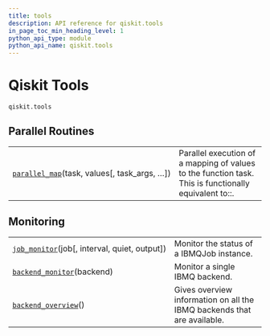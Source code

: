 ```yaml
---
title: tools
description: API reference for qiskit.tools
in_page_toc_min_heading_level: 1
python_api_type: module
python_api_name: qiskit.tools
---
```


<span id="module-qiskit.tools" />

<span id="qiskit-tools-qiskit-tools" />

# Qiskit Tools

<span id="module-qiskit.tools" />

`qiskit.tools`

## Parallel Routines

|                                                                                                                                   |                                                                                                       |
| --------------------------------------------------------------------------------------------------------------------------------- | ----------------------------------------------------------------------------------------------------- |
| [`parallel_map`](qiskit.tools.parallel_map#qiskit.tools.parallel_map "qiskit.tools.parallel_map")(task, values\[, task\_args, …]) | Parallel execution of a mapping of values to the function task. This is functionally equivalent to::. |

## Monitoring

|                                                                                                                                |                                                                         |
| ------------------------------------------------------------------------------------------------------------------------------ | ----------------------------------------------------------------------- |
| [`job_monitor`](qiskit.tools.job_monitor#qiskit.tools.job_monitor "qiskit.tools.job_monitor")(job\[, interval, quiet, output]) | Monitor the status of a IBMQJob instance.                               |
| [`backend_monitor`](qiskit.tools.backend_monitor#qiskit.tools.backend_monitor "qiskit.tools.backend_monitor")(backend)         | Monitor a single IBMQ backend.                                          |
| [`backend_overview`](qiskit.tools.backend_overview#qiskit.tools.backend_overview "qiskit.tools.backend_overview")()            | Gives overview information on all the IBMQ backends that are available. |

